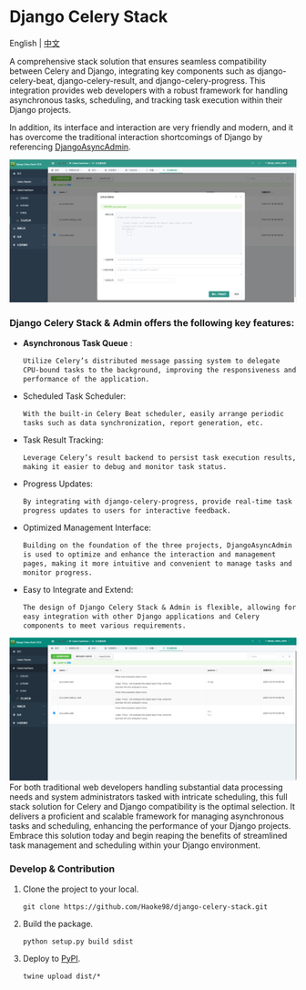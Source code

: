 # Django Celery Stack

English |  [中文](README.zh.md)

A comprehensive stack solution that ensures seamless compatibility between Celery and Django, integrating key components
such as django-celery-beat, django-celery-result, and django-celery-progress. This integration provides web developers
with a robust framework for handling asynchronous tasks, scheduling, and tracking task execution within their Django
projects.

In addition, its interface and interaction are very friendly and modern, and it has overcome the traditional interaction
shortcomings of Django by referencing [DjangoAsyncAdmin](https://github.com/Haoke98/DjangoAsyncAdmin).

![](assets/registeredTaskRunForm.png)

### Django Celery Stack & Admin offers the following key features:

* **Asynchronous Task Queue** :

      Utilize Celery’s distributed message passing system to delegate CPU-bound tasks to the background, improving the responsiveness and performance of the application.

* Scheduled Task Scheduler:

      With the built-in Celery Beat scheduler, easily arrange periodic tasks such as data synchronization, report generation, etc.

* Task Result Tracking:

      Leverage Celery’s result backend to persist task execution results, making it easier to debug and monitor task status.

* Progress Updates:

      By integrating with django-celery-progress, provide real-time task progress updates to users for interactive feedback.

* Optimized Management Interface:

      Building on the foundation of the three projects, DjangoAsyncAdmin is used to optimize and enhance the interaction and management pages, making it more intuitive and convenient to manage tasks and monitor progress.

* Easy to Integrate and Extend:

      The design of Django Celery Stack & Admin is flexible, allowing for easy integration with other Django applications and Celery components to meet various requirements.

![](assets/registeredTaskList.png)
For both traditional web developers handling substantial data processing needs and system administrators tasked with
intricate scheduling, this full stack solution for Celery and Django compatibility is the optimal selection.
It delivers a proficient and scalable framework for managing asynchronous tasks and scheduling, enhancing the
performance of your Django projects. Embrace this solution today and begin reaping the benefits of streamlined task
management and scheduling within your Django environment.

### Develop & Contribution

1. Clone the project to your local.
    ```shell
    git clone https://github.com/Haoke98/django-celery-stack.git
   ```
2. Build the package.
    ```shell
    python setup.py build sdist
    ```
3. Deploy to [PyPI](https://pypi.org).
    ```shell
    twine upload dist/* 
   ```